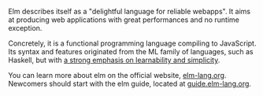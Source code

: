 Elm describes itself as a "delightful language for reliable webapps".
It aims at producing web applications with great performances and no runtime exception.

Concretely, it is a functional programming language compiling to JavaScript.
Its syntax and features originated from the ML family of languages, such as Haskell,
but with [a strong emphasis on learnability and simplicity][blog-syntax].

You can learn more about elm on the official website, [elm-lang.org][elm-lang].
Newcomers should start with the elm guide, located at [guide.elm-lang.org][guide].

[blog-syntax]: https://elm-lang.org/news/the-syntax-cliff
[elm-lang]: https://elm-lang.org
[guide]: https://guide.elm-lang.org
